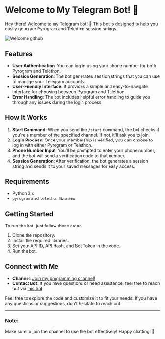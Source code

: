 # Welcome to My Telegram Bot! 🎉

Hey there! Welcome to my Telegram bot! 🤖 This bot is designed to help you easily generate Pyrogram and Telethon session strings.

![Welcome github](https://i.pinimg.com/originals/dd/80/04/dd8004f0c24c16fa33ed20b7a8d33d21.gif)

## Features
- **User Authentication**: You can log in using your phone number for both Pyrogram and Telethon.
- **Session Generation**: The bot generates session strings that you can use to manage your Telegram accounts.
- **User-Friendly Interface**: It provides a simple and easy-to-navigate interface for choosing between Pyrogram and Telethon.
- **Error Handling**: The bot includes helpful error handling to guide you through any issues during the login process.

## How It Works
1. **Start Command**: When you send the `/start` command, the bot checks if you're a member of the specified channel. If not, it'll ask you to join.
2. **Login Process**: Once your membership is verified, you can choose to log in with either Pyrogram or Telethon.
3. **Phone Number Input**: You’ll be prompted to enter your phone number, and the bot will send a verification code to that number.
4. **Session Generation**: After verification, the bot generates a session string and sends it to your saved messages for easy access.

## Requirements
- Python 3.x
- `pyrogram` and `telethon` libraries

## Getting Started
To run the bot, just follow these steps:
1. Clone the repository.
2. Install the required libraries.
3. Set your API ID, API Hash, and Bot Token in the code.
4. Run the bot.

## Connect with Me
- **Channel**: [Join my programming channel!](https://t.me/saiffsom)
- **Contact Bot**: If you have questions or need assistance, feel free to reach out via [this bot](https://t.me/wegewbot).

Feel free to explore the code and customize it to fit your needs! If you have any questions or suggestions, don’t hesitate to reach out.

---

### Note:
Make sure to join the channel to use the bot effectively! Happy chatting! 🎊

